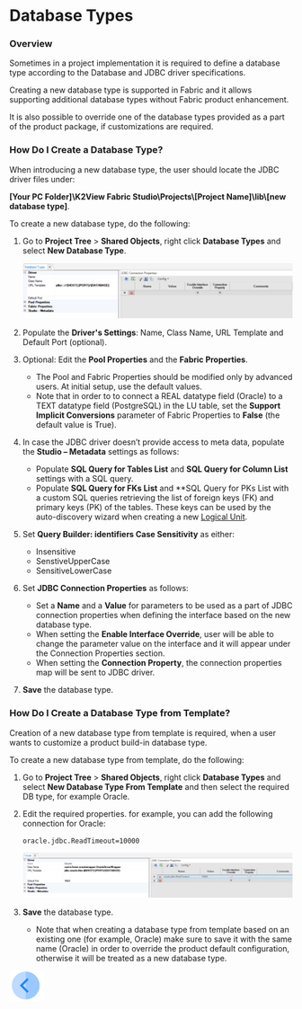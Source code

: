 # Database Types

### Overview

Sometimes in a project implementation it is required to define a database type according to the Database and JDBC driver specifications.

Creating a new database type is supported in Fabric and it allows supporting additional database types without Fabric product enhancement.

It is also possible to override one of the database types provided as a part of the product package, if customizations are required.

### How Do I Create a Database Type?

When introducing a new database type, the user should locate the JDBC driver files under: 

**[Your PC Folder]\K2View Fabric Studio\Projects\\[Project Name]\lib\\[new database type]**.

To create a new database type, do the following:

1. Go to **Project Tree** > **Shared Objects**, right click **Database Types** and select **New Database Type**.

   ![image](images/05_10_1.PNG)

2. Populate the **Driver's Settings**: Name, Class Name, URL Template and Default Port (optional).

3. Optional: Edit the **Pool Properties** and the **Fabric Properties**.
   * The Pool and Fabric Properties should be modified only by advanced users. At initial setup, use the default values.
   * Note that in order to to connect a REAL datatype field (Oracle) to a TEXT datatype field (PostgreSQL) in the LU table, set the **Support Implicit Conversions** parameter of Fabric Properties to **False** (the default value is True).

4. In case the JDBC driver doesn’t provide access to meta data, populate the **Studio – Metadata** settings as follows:
   * Populate **SQL Query for Tables List** and **SQL Query for Column List** settings with a SQL query.
   * Populate **SQL Query for FKs List** and **SQL Query for PKs List with a custom SQL queries retrieving the list of foreign keys (FK) and primary keys (PK) of the tables. These keys can be used by the auto-discovery wizard when creating a new [Logical Unit](/articles/03_logical_units/01_LU_overview.md). 

5. Set **Query Builder: identifiers Case Sensitivity** as either:
   * Insensitive
   * SenstiveUpperCase
   * SensitiveLowerCase

6. Set **JDBC Connection Properties** as follows:
   * Set a **Name** and a **Value** for parameters to be used as a part of JDBC connection properties when defining the interface based on the new database type.
   * When setting the **Enable Interface Override**, user will be able to change the parameter value on the interface and it will appear under the Connection Properties section. 
   * When setting the **Connection Property**, the connection properties map will be sent to JDBC driver.

7. **Save** the database type.

### How Do I Create a Database Type from Template?

Creation of a new database type from template is required, when a user wants to customize a product build-in database type.

To create a new database type from template, do the following:

1. Go to **Project Tree** > **Shared Objects**, right click **Database Types** and select **New Database Type From Template** and then select the required DB type, for example Oracle.

2. Edit the required properties. for example, you can add the following connection for Oracle:

   ~~~
   oracle.jdbc.ReadTimeout=10000
   ~~~

   ![image](images/05_10_2.PNG)

3. **Save** the database type. 

   * Note that when creating a database type from template based on an existing one (for example, Oracle) make sure to save it with the same name (Oracle) in order to override the product default configuration, otherwise it will be treated as a new database type.



[![Previous](/articles/images/Previous.png)](09_fabric_API_for_DB_interfaces.md)